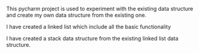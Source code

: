 This pycharm project is used to experiment with the existing data structure
and create my own data structure from the existing one.

I have created a linked list which include all the basic functionality

I have created a stack data structure from the existing linked list data structure.
